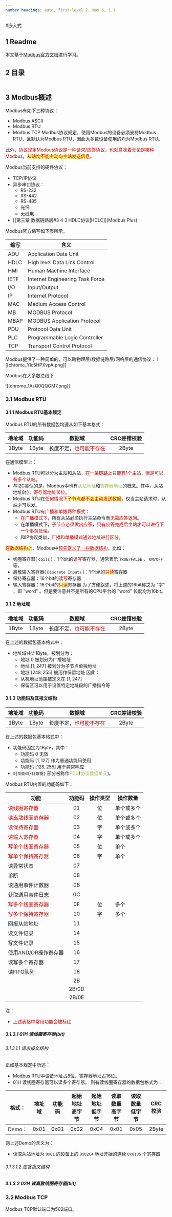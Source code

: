 ```yaml
---
number headings: auto, first-level 2, max 6, 1.1
---
```

#嵌入式 

## 1 Readme

本文基于[Modbus官方文档](https://modbus.org/docs/Modbus_Application_Protocol_V1_1b.pdf)进行学习。

## 2 目录

```toc
```

## 3 Modbus概述

Modbus有如下三种协议：
- Modbus ASCII
- Modbus RTU
- Modbus TCP
Modbus协议规定，使用Modbus的设备必须支持Modbus RTU，且默认为Modbus RTU，因此大多数设备使用的均为Modbus RTU。

此外，<font color="#c00000">协议规定Modbus协议是一种请求/应答协议</font>，<font color="#c00000">也就意味着无论是哪种Modbus</font>，<span style="background:#fff88f"><font color="#c00000">从站均不能主动向主站发送信息</font></span>。

Modbus当前支持的硬件协议：
- TCP/IP协议
- 异步串口协议：
	- RS-232
	- RS-442
	- RS-485
	- 光纤
	- 无线电
- [[第三章 数据链路层#3 4 3 HDLC协议|HDLC]](Modbus Plus)

Modbus官方缩写如下表所示。

| <center>缩写</center>   | <center>含义</center>             |
| ---- | ------------------------------- |
| ADU  | Application Data Unit           |
| HDLC | High level Data Link Control    |
| HMI  | Human Machine Interface         |
| IETF | Internet Engineering Task Force |
| I/O  | Input/Output                    |
| IP   | Internet Protocol               |
| MAC  | Medium Access Control           |
| MB   | MODBUS Protocol                 |
| MBAP | MODBUS Application Protocol     |
| PDU  | Protocol Data Unit              |
| PLC  | Programmable Logic Controller   |
| TCP  | Transport Control Protocol      |

Modbus提供了一种简单的，可以跨物理层/数据链路层/网络层的通信协议：
	![[chrome_Ylc5HPXvpA.png]]

Modbus在大多数总线下

![[chrome_1AsQ0QQGM7.png]]

### 3.1 Modbus RTU

#### 3.1.1 Modbus RTU基本规定

Modbus RTU的所有数据包均遵从如下基本格式：

|  地址域  |  功能码  |                   数据域                    | CRC差错校验 |
| :---: | :---: | :--------------------------------------: | :-----: |
| 1Byte | 1Byte | 长度不定，<font color="#c00000">也可能不存在</font> |  2Byte  |

在通信模型上：
- Modbus RTU可以分为主站和从站，<font color="#c00000">在一条链路上只能有1个主站</font>，<font color="#c00000">但是可以有多个从站</font>。
- 与I2C类似的是，Modbus中也有<font color="#9bbb59">从站地址</font>和<font color="#9bbb59">寄存器地址</font>的概念。其中，从站地址8位、<font color="#c00000">寄存器地址16位</font>。
- Modbus RTU在<font color="#c00000">任何情况下</font><span style="background:#fff88f"><font color="#c00000">子节点都不会主动发送数据</font></span>，仅当主站请求时，从站才可以发。
- Modbus RTU<font color="#c00000">有广播和单拨两种模式</font>：
	- <font color="#c00000">在广播模式下</font>，所有从站必须执行主站命令而<font color="#c00000">无需应答返回</font>。
	- 在单播模式下，<font color="#c00000">子节点必须做出应答</font>，<font color="#c00000">只有应答完成后主站才可以进行下一个事务处理</font>。
	- 和IP协议类似，<font color="#c00000">广播和单播模式通过地址进行区分</font>。

<span style="background:#fff88f"><font color="#c00000">在数据结构上</font></span>，Modbus中<font color="#c00000"><u>预先定义了一些数据结构</u></font>，比如：
- 线圈寄存器( `coils` )：1个bit的<font color="#c00000">读写</font>寄存器，通常表示 `TRUE/FALSE` 、 `ON/OFF` 等。
- 离散输入寄存器( `Discrete Inputs` )：1个bit的<span style="background:#fff88f"><font color="#c00000">只读</font></span>寄存器
- 保持寄存器：16个bit的<font color="#c00000">读写</font>寄存器
- 输入寄存器：16个bit的<span style="background:#fff88f"><font color="#c00000">只读</font></span>寄存器
为了方便叙述，将上述的16bit称之为 "字" ，即 "word" 。但是要注意并不是所有的CPU平台的 "word" 长度均为16bit。

#### 3.1.2 地址域

|  地址域  |  功能码  |                   数据域                    | CRC差错校验 |
| :---: | :---: | :--------------------------------------: | :-----: |
| 1Byte | 1Byte | 长度不定，<font color="#c00000">也可能不存在</font> |  2Byte  |

在上述的数据包基本格式中：
- 地址域共计1Byte，被划分为：
	- 地址 $0$ 被划分为广播地址
	- 地址 $[1, 247]$ 被划分为子节点单独地址
	- 地址 $[248, 255]$ 被用作保留地址
	因此：
	- 从机地址范围被定义在 $[1, 247]$ 
	- 保留区可以用于设置特定地址段的广播指令等

#### 3.1.3 功能码及其报文结构

|  地址域  |  功能码  |                   数据域                    | CRC差错校验 |
| :---: | :---: | :--------------------------------------: | :-----: |
| 1Byte | 1Byte | 长度不定，<font color="#c00000">也可能不存在</font> |  2Byte  |

在上述的数据包基本格式中：
- 功能码固定为1Byte，其中：
	- 功能码 $0$ 无效
	- 功能码 $[1, 127]$ 作为普通功能码使用
	- 功能码 $[128, 255]$ 用于异常响应
- `${功能码}${数据}` 部分被称作<font color="#9bbb59">PDU</font>(<font color="#9bbb59">协议数据单元</font>)。

Modbus RTU内置的功能码如下：

| <center>功能</center>                   |  功能码  | 操作类型 | <center>操作数量</center> |
| ------------------------------------- | :---: | :--: | --------------------- |
| <font color="#c00000">读线圈寄存器</font>   |  01   |  位   | 单个或多个                 |
| <font color="#c00000">读离散线圈寄存器</font> |  02   |  位   | 单个或多个                 |
| <font color="#c00000">读保持寄存器</font>   |  03   |  字   | 单个或多个                 |
| <font color="#c00000">读输入寄存器</font>   |  04   |  字   | 单个或多个                 |
| <font color="#c00000">写单个线圈寄存器</font> |  05   |  位   | 单个                    |
| <font color="#c00000">写单个保持寄存器</font> |  06   |  字   | 单个                    |
| 读异常状态                                 |  07   |      |                       |
| 诊断                                    |  08   |      |                       |
| 读通用事件计数器                              |  0B   |      |                       |
| 获取通用事件日志                              |  0C   |      |                       |
| <font color="#c00000">写多个线圈寄存器</font> |  0F   |  位   | 多个                    |
| <font color="#c00000">写多个保持寄存器</font> |  10   |  字   | 多个                    |
| 回报从站地址                                |  11   |      |                       |
| 读文件记录                                 |  14   |      |                       |
| 写文件记录                                 |  15   |      |                       |
| 使用AND/OR操作寄存器                         |  16   |      |                       |
| 读写多个寄存器                               |  17   |      |                       |
| 读FIFO队列                               |  18   |      |                       |
|                                       |  2B   |      |                       |
|                                       | 2B/0D |      |                       |
|                                       | 2B/0E |      |                       |

注：
- <font color="#c00000">上述表格中常用功能会被标红</font>

##### 3.1.3.1 01H 读线圈寄存器(bit)

###### 3.1.3.1.1 请求报文结构

正如基本规定中所述：
- Modbus RTU中设备地址占8位、寄存器地址占16位。
- 01H 读线圈寄存器可以读多个寄存器。
则有读线圈寄存器的数据包格式为：

|  格式：  | 地址域  | 功能码  | 起始地址<br>高字节 | 起始地址<br>低字节 | 读取数量<br>高字节 | 读取数量<br>低字节 | CRC校验 |
| :---: | :--: | :--: | :---------: | :---------: | :---------: | :---------: | :---: |
| Demo： | 0x01 | 0x01 |    0x02     |    0xC4     |    0x01     |    0x05     | 2Byte |

则上述Demo的含义为：
- 读取从站地址为 `0x01` 的设备上的 `0x02C4` 地址开始的连续 `0x0105` 个寄存器

###### 3.1.3.1.2 应答报文结构




##### 3.1.3.2 02H 读离散线圈寄存器(bit)



### 3.2 Modbus TCP

Modbus TCP默认端口为502端口。